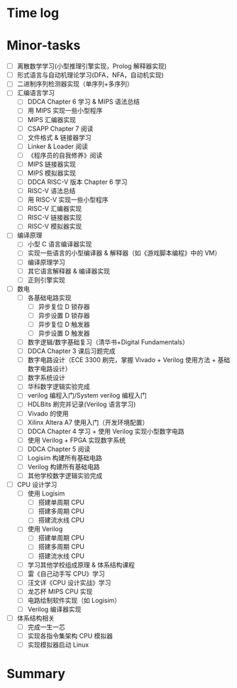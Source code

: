 # Time log

# Minor-tasks

- [ ] 离散数学学习(小型推理引擎实现，Prolog 解释器实现)
- [ ] 形式语言与自动机理论学习(DFA，NFA，自动机实现)
- [ ] 二进制序列检测器实现（单序列+多序列）
- [ ] 汇编语言学习
  - [ ] DDCA Chapter 6 学习 & MIPS 语法总结
  - [ ] 用 MIPS 实现一些小型程序
  - [ ] MIPS 汇编器实现
  - [ ] CSAPP Chapter 7 阅读
  - [ ] 文件格式 & 链接器学习
  - [ ] Linker & Loader 阅读
  - [ ] 《程序员的自我修养》阅读
  - [ ] MIPS 链接器实现
  - [ ] MIPS 模拟器实现
  - [ ] DDCA RISC-V 版本 Chapter 6 学习
  - [ ] RISC-V 语法总结
  - [ ] 用 RISC-V 实现一些小型程序
  - [ ] RISC-V 汇编器实现
  - [ ] RISC-V 链接器实现
  - [ ] RISC-V 模拟器实现
- [ ] 编译原理
  - [ ] 小型 C 语言编译器实现
  - [ ] 实现一些语言的小型编译器 & 解释器（如《游戏脚本编程》中的 VM）
  - [ ] 编译原理学习
  - [ ] 其它语言解释器 & 编译器实现
  - [ ] 正则引擎实现
- [ ] 数电
  - [ ] 各基础电路实现
    - [ ] 异步复位 D 锁存器
    - [ ] 异步设置 D 锁存器
    - [ ] 异步复位 D 触发器
    - [ ] 异步设置 D 触发器
  - [ ] 数字逻辑/数字基础复习（清华书+Digital Fundamentals）
  - [ ] DDCA Chapter 3 课后习题完成
  - [ ] 数字电路设计（ECE 3300 刷完，掌握 Vivado + Verilog 使用方法 + 基础数字电路设计）
  - [ ] 数字系统设计
  - [ ] 华科数字逻辑实验完成
  - [ ] verilog 编程入门/System verilog 编程入门
  - [ ] HDLBits 刷完并记录(Verilog 语言学习)
  - [ ] Vivado 的使用
  - [ ] Xilinx Altera A7 使用入门（开发环境配置）
  - [ ] DDCA Chapter 4 学习 + 使用 Verilog 实现小型数字电路
  - [ ] 使用 Verilog + FPGA 实现数字系统
  - [ ] DDCA Chapter 5 阅读
  - [ ] Logisim 构建所有基础电路
  - [ ] Verilog 构建所有基础电路
  - [ ] 其他学校数字逻辑实验完成
- [ ] CPU 设计学习
  - [ ] 使用 Logisim
    - [ ] 搭建单周期 CPU
    - [ ] 搭建多周期 CPU
    - [ ] 搭建流水线 CPU
  - [ ] 使用 Verilog
    - [ ] 搭建单周期 CPU
    - [ ] 搭建多周期 CPU
    - [ ] 搭建流水线 CPU
  - [ ] 学习其他学校组成原理 & 体系结构课程
  - [ ] 雷《自己动手写 CPU》学习
  - [ ] 汪文详《CPU 设计实战》学习
  - [ ] 龙芯杯 MIPS CPU 实现
  - [ ] 电路绘制软件实现（如 Logisim）
  - [ ] Verilog 编译器实现
- [ ] 体系结构相关
  - [ ] 完成一生一芯
  - [ ] 实现各指令集架构 CPU 模拟器
  - [ ] 实现模拟器启动 Linux

# Summary
